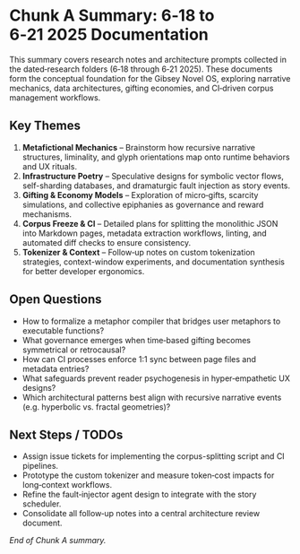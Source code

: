 # Chunk A Summary: 6‑18 to 6‑21 2025 Documentation

This summary covers research notes and architecture prompts collected in the dated‑research folders (6‑18 through 6‑21 2025). These documents form the conceptual foundation for the Gibsey Novel OS, exploring narrative mechanics, data architectures, gifting economies, and CI‑driven corpus management workflows.

## Key Themes
1. **Metafictional Mechanics** – Brainstorm how recursive narrative structures, liminality, and glyph orientations map onto runtime behaviors and UX rituals.
2. **Infrastructure Poetry** – Speculative designs for symbolic vector flows, self-sharding databases, and dramaturgic fault injection as story events.
3. **Gifting & Economy Models** – Exploration of micro‑gifts, scarcity simulations, and collective epiphanies as governance and reward mechanisms.
4. **Corpus Freeze & CI** – Detailed plans for splitting the monolithic JSON into Markdown pages, metadata extraction workflows, linting, and automated diff checks to ensure consistency.
5. **Tokenizer & Context** – Follow‑up notes on custom tokenization strategies, context-window experiments, and documentation synthesis for better developer ergonomics.

## Open Questions
- How to formalize a metaphor compiler that bridges user metaphors to executable functions?
- What governance emerges when time‑based gifting becomes symmetrical or retrocausal?
- How can CI processes enforce 1:1 sync between page files and metadata entries?
- What safeguards prevent reader psychogenesis in hyper‑empathetic UX designs?
- Which architectural patterns best align with recursive narrative events (e.g. hyperbolic vs. fractal geometries)?

## Next Steps / TODOs
- Assign issue tickets for implementing the corpus-splitting script and CI pipelines.
- Prototype the custom tokenizer and measure token‑cost impacts for long‑context workflows.
- Refine the fault‑injector agent design to integrate with the story scheduler.
- Consolidate all follow‑up notes into a central architecture review document.

*End of Chunk A summary.*